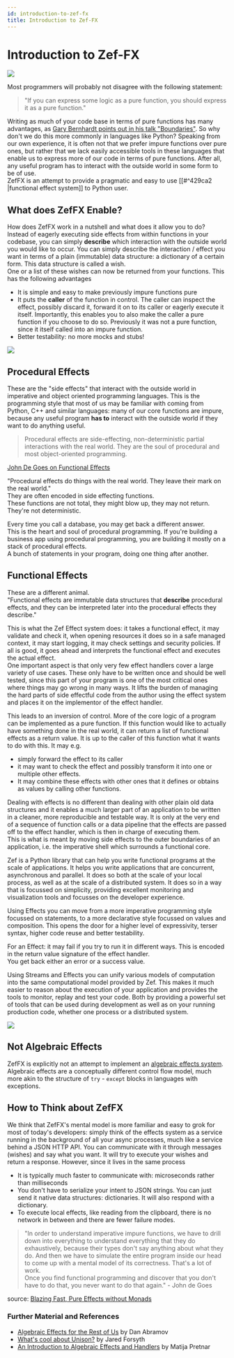 ```yaml
---
id: introduction-to-zef-fx
title: Introduction to Zef-FX
---
```


  
# Introduction to Zef-FX  
  
![](008b843812103e66588c8d6d19939d857661729313f5f35bafda367459f9ac2a.png)  
  
Most programmers will probably not disagree with the following statement:   
>"If you can express some logic as a pure function, you should express it as a pure function."  
  
Writing as much of your code base in terms of pure functions has many advantages, as [Gary Bernhardt points out in his talk "Boundaries"](https://youtu.be/eOYal8elnZk). So why don't we do this more commonly in languages like Python? Speaking from our own experience, it is often not that we prefer impure functions over pure ones, but rather that we lack easily accessible tools in these languages that enable us to express more of our code in terms of pure functions. After all, any useful program has to interact with the outside world in some form to be of use.   
ZefFX is an attempt to provide a pragmatic and easy to use [[#^429ca2 |functional effect system]] to Python user.   
  
  
## What does ZefFX Enable?  
How does ZefFX work in a nutshell and what does it allow you to do?  
Instead of eagerly executing side effects from within functions in your codebase, you can simply **describe** which interaction with the outside world you would like to occur. You can simply describe the interaction / effect you want in terms of a plain (immutable) data structure: a dictionary of a certain form. This data structure is called a wish.  
One or a list of these wishes can now be returned from your functions. This has the following advantages  
- It is simple and easy to make previously impure functions pure  
- It puts the **caller** of the function in control. The caller can inspect the effect, possibly discard it, forward it on to its caller or eagerly execute it itself. Importantly, this enables you to also make the caller a pure function if you choose to do so. Previously it was not a pure function, since it itself called into an impure function.  
- Better testability: no more mocks and stubs!  
  
  
  
![](c85ef37498e4e2bf40cadb3970e4f2640ca56efecd9c5ac258f5c457e28c28bd.png)  
  
## Procedural Effects  
  
These are the "side effects" that interact with the outside world in imperative and object oriented programming languages. This is the programming style that most of us may be familiar with coming from Python, C++ and similar languages: many of our core functions are impure, because any useful program **has to** interact with the outside world if they want to do anything useful.  
  
> Procedural effects are side-effecting, non-deterministic partial interactions with the real world. They are the soul of procedural and most object-oriented programming.  
  
[John De Goes on Functional Effects](https://youtu.be/-KA3BSdqYug?list=LL&t=214)  
  
"Procedural effects do things with the real world. They leave their mark on the real world."  
They are often encoded in side effecting functions.  
These functions are not total, they might blow up, they may not return. They're not deterministic.  
  
Every time you call a database, you may get back a different answer.  
This is the heart and soul of procedural programming. If you're building a business app using procedural programming, you are building it mostly on a stack of procedural effects.  
A bunch of statements in your program, doing one thing after another.  
  
  
## Functional Effects  
These are a different animal.  
"Functional effects are immutable data structures that **describe** procedural effects, and they can be interpreted later into the procedural effects they describe."  
  
This is what the Zef Effect system does: it takes a functional effect, it may validate and check it, when opening resources it does so in a safe managed context, it may start logging, it may check settings and security policies. If all is good, it goes ahead and interprets the functional effect and executes the actual effect.  
One important aspect is that only very few effect handlers cover a large variety of use cases. These only have to be written once and should be well tested, since this part of your program is one of the most critical ones where things may go wrong in many ways. It lifts the burden of managing the hard parts of side effectful code from the author using the effect system and places it on the implementor of the effect handler.  
  
This leads to an inversion of control. More of the core logic of a program can be implemented as a pure function. If this function would like to actually have something done in the real world, it can return a list of functional effects as a return value. It is up to the caller of this function what it wants to do with this. It may e.g.  
- simply forward the effect to its caller  
- it may want to check the effect and possibly transform it into one or multiple other effects.  
- It may combine these effects with other ones that it defines or obtains as values by calling other functions.  
  
Dealing with effects is no different than dealing with other plain old data structures and it enables a much larger part of an application to be written in a cleaner, more reproducible and testable way. It is only at the very end of a sequence of function calls or a data pipeline that the effects are passed off to the effect handler, which is then in charge of executing them.  
This is what is meant by moving side effects to the outer boundaries of an application, i.e. the imperative shell which surrounds a functional core.  
  
Zef is a Python library that can help you write functional programs at the scale of applications. It helps you write applications that are concurrent, asynchronous and parallel. It does so both at the scale of your local process, as well as at the scale of a distributed system. It does so in a way that is focussed on simplicity, providing excellent monitoring and visualization tools and focusses on the developer experience.  
  
Using Effects you can move from a more imperative programming style focussed on statements, to a more declarative style focussed on values and composition. This opens the door for a higher level of expressivity, terser syntax, higher code reuse and better testability.  
  
For an Effect: it may fail if you try to run it in different ways. This is encoded in the return value signature of the effect handler.   
You get back either an error or a success value.  
  
Using Streams and Effects you can unify various models of computation into the same computational model provided by Zef. This makes it much easier to reason about the execution of your application and provides the tools to monitor, replay and test your code. Both by providing a powerful set of tools that can be used during development as well as on your running production code, whether one process or a distributed system.  
  
  
![](2dab5348634fa82513132644f872a0b6124e16686efa4814c07018f70eba92d2.png)  
  
  
  
## Not Algebraic Effects  
ZefFX is explicitly not an attempt to implement an [algebraic effects system](https://overreacted.io/algebraic-effects-for-the-rest-of-us/).   
Algebraic effects are a conceptually different control flow model, much more akin to the structure of `try` - `except` blocks in languages with exceptions.  
  
  
## How to Think about ZefFX  
We think that ZefFX's mental model is more familiar and easy to grok for most of today's developers: simply think of the effects system as a service running in the background of all your async processes, much like a service behind a JSON HTTP API. You can communicate with it through messages (wishes) and say what you want. It will try to execute your wishes and return a response. However, since it lives in the same process  
- It is typically much faster to communicate with: microseconds rather than milliseconds  
- You don't have to serialize your intent to JSON strings. You can just send it native data structures: dictionaries. It will also respond with a dictionary.  
- To execute local effects, like reading from the clipboard, there is no network in between and there are fewer failure modes.  
  
> "In order to understand imperative impure functions, we have to drill down into everything to understand everything that they do exhaustively, because their types don't say anything about what they do. And then we have to simulate the entire program inside our head to come up with a mental model of its correctness. That's a lot of work.  
> Once you find functional programming and discover that you don't have to do that, you never want to do that again." - John de Goes  
  
source: [Blazing Fast, Pure Effects without Monads](https://youtu.be/L8AEj6IRNE)  
  
  
### Further Material and References  
- [Algebraic Effects for the Rest of Us](https://overreacted.io/algebraic-effects-for-the-rest-of-us/) by Dan Abramov  
- [What's cool about Unison?](https://jaredforsyth.com/posts/whats-cool-about-unison/) by Jared Forsyth  
- [An Introduction to Algebraic Effects and Handlers](https://www.eff-lang.org/handlers-tutorial.pdf) by Matija Pretnar  
  
